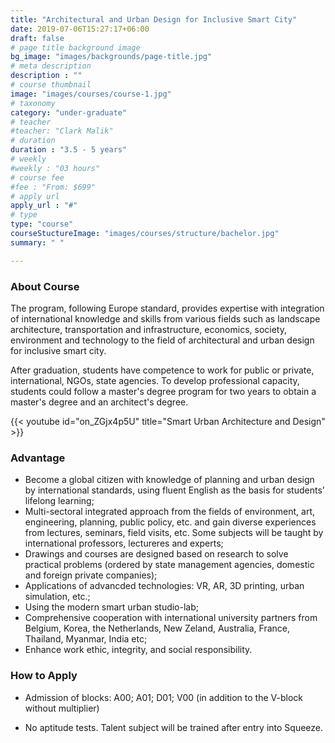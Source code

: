 ```yaml
---
title: "Architectural and Urban Design for Inclusive Smart City"
date: 2019-07-06T15:27:17+06:00
draft: false
# page title background image
bg_image: "images/backgrounds/page-title.jpg"
# meta description
description : ""
# course thumbnail
image: "images/courses/course-1.jpg"
# taxonomy
category: "under-graduate"
# teacher
#teacher: "Clark Malik"
# duration
duration : "3.5 - 5 years"
# weekly
#weekly : "03 hours"
# course fee
#fee : "From: $699"
# apply url
apply_url : "#"
# type
type: "course"
courseStuctureImage: "images/courses/structure/bachelor.jpg"
summary: " "

---
```



### About Course

The program, following Europe standard, provides expertise with integration of international knowledge and skills from various fields such as landscape architecture, transportation and infrastructure, economics, society, environment and technology to the field of architectural and urban design for inclusive smart city.

After graduation, students have competence to work for public or private, international, NGOs, state agencies. To develop professional capacity, students could follow a master's degree program  for two years to obtain a master's degree and an architect's degree.

{{< youtube id="on_ZGjx4p5U" title="Smart Urban Architecture and Design" >}}

### Advantage

*	Become a global citizen with knowledge of planning and urban design by international standards, using fluent English as the basis for students’ lifelong learning;
*	Multi-sectoral integrated approach from the fields of environment, art, engineering, planning, public policy, etc. and gain diverse experiences from lectures, seminars, field visits, etc. Some subjects will be taught by international professors, lectureres and experts;
*	Drawings and courses are designed based on research to solve practical problems (ordered by state management agencies, domestic and foreign private companies);
*	Applications of advancded technologies: VR, AR, 3D printing, urban simulation, etc.;
*	Using the modern smart urban studio-lab;
*	Comprehensive cooperation with international university partners from Belgium, Korea, the Netherlands, New Zeland, Australia, France, Thailand, Myanmar, India etc;
*	Enhance work ethic, integrity, and social responsibility.


### How to Apply

* Admission of blocks: A00; A01; D01; V00 (in addition to the V-block without multiplier)

* No aptitude tests. Talent subject will be trained after entry into Squeeze.
